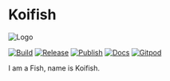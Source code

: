 # Koifish

![Logo](./favicon.png) 

[![Build](https://github.com/trisasnava/koifish/workflows/Build/badge.svg)](https://github.com/trisasnava/koifish/actions?query=workflow:Build)
[![Release](https://github.com/trisasnava/koifish/workflows/Release/badge.svg)](https://github.com/trisasnava/koifish/actions?query=workflow:Release)
[![Publish](https://github.com/trisasnava/koifish/workflows/Publish/badge.svg)](https://github.com/trisasnava/koifish/actions?query=workflow:Publish)
[![Docs](https://github.com/trisasnava/koifish/workflows/Docs/badge.svg)](https://github.com/trisasnava/koifish/actions?query=workflow:Docs)
[![Gitpod](https://img.shields.io/badge/Gitpod-ready--to--code-blue?logo=gitpod)](https://gitpod.io/#https://github.com/trisasnava/koifish)

I am a Fish, name is Koifish.